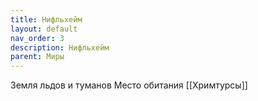 ```yaml
---
title: Нифльхейм
layout: default
nav_order: 3
description: Нифльхейм
parent: Миры
---
```


Земля льдов и туманов
Место обитания [[Хримтурсы]]
